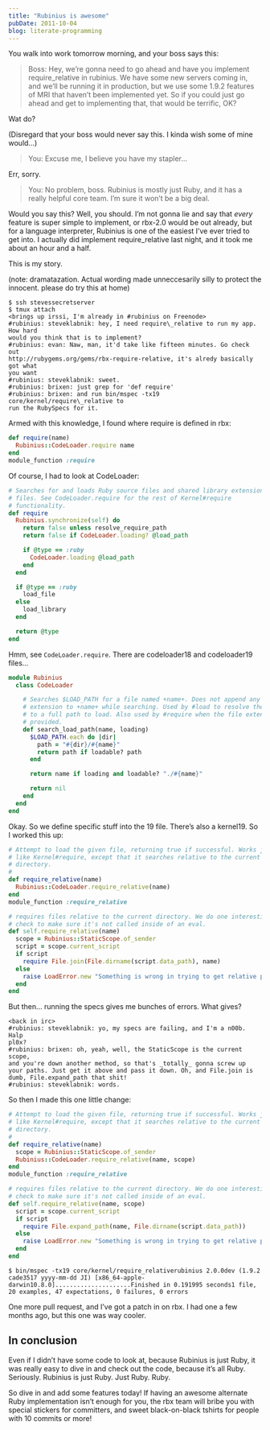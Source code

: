 ```yaml
---
title: "Rubinius is awesome"
pubDate: 2011-10-04
blog: literate-programming
---
```



You walk into work tomorrow morning, and your boss says this:

> Boss: Hey, we’re gonna need to go ahead and have you implement require_relative in rubinius. We have some new servers coming in, and we’ll be running it in production, but we use some 1.9.2 features of MRI that haven’t been implemented yet. So if you could just go ahead and get to implementing that, that would be terrific, OK?
> 

Wat do?

(Disregard that your boss would never say this. I kinda wish some of mine would…)

> You: Excuse me, I believe you have my stapler…
> 

Err, sorry.

> You: No problem, boss. Rubinius is mostly just Ruby, and it has a really helpful core team. I’m sure it won’t be a big deal.
> 

Would you say this? Well, you should. I’m not gonna lie and say that *every* feature is super simple to implement, or rbx-2.0 would be out already, but for a language interpreter, Rubinius is one of the easiest I’ve ever tried to get into. I actually did implement require_relative last night, and it took me about an hour and a half.

This is my story.

(note: dramatazation. Actual wording made unneccesarily silly to protect the innocent. please do try this at home)

```
$ ssh stevessecretserver
$ tmux attach
<brings up irssi, I'm already in #rubinius on Freenode>
#rubinius: steveklabnik: hey, I need require\_relative to run my app. How hard
would you think that is to implement?
#rubinius: evan: Naw, man, it'd take like fifteen minutes. Go check out
http://rubygems.org/gems/rbx-require-relative, it's alredy basically got what
you want
#rubinius: steveklabnik: sweet.
#rubinius: brixen: just grep for 'def require'
#rubinius: brixen: and run bin/mspec -tx19 core/kernel/require\_relative to
run the RubySpecs for it.
```

Armed with this knowledge, I found where require is defined in rbx:

```ruby
def require(name)
  Rubinius::CodeLoader.require name
end
module_function :require
```

Of course, I had to look at CodeLoader:

```ruby
# Searches for and loads Ruby source files and shared library extension
# files. See CodeLoader.require for the rest of Kernel#require
# functionality.
def require
  Rubinius.synchronize(self) do
    return false unless resolve_require_path
    return false if CodeLoader.loading? @load_path

    if @type == :ruby
      CodeLoader.loading @load_path
    end
  end

  if @type == :ruby
    load_file
  else
    load_library
  end

  return @type
end
```

Hmm, see `CodeLoader.require`. There are codeloader18 and codeloader19 files…

```ruby
module Rubinius
  class CodeLoader

    # Searches $LOAD_PATH for a file named +name+. Does not append any file
    # extension to +name+ while searching. Used by #load to resolve the name
    # to a full path to load. Also used by #require when the file extension is
    # provided.
    def search_load_path(name, loading)
      $LOAD_PATH.each do |dir|
        path = "#{dir}/#{name}"
        return path if loadable? path
      end

      return name if loading and loadable? "./#{name}"

      return nil
    end
  end
end
```

Okay. So we define specific stuff into the 19 file. There’s also a kernel19. So I worked this up:

```ruby
# Attempt to load the given file, returning true if successful. Works just
# like Kernel#require, except that it searches relative to the current
# directory.
#
def require_relative(name)
  Rubinius::CodeLoader.require_relative(name)
end
module_function :require_relative
```

```ruby
# requires files relative to the current directory. We do one interesting
# check to make sure it's not called inside of an eval.
def self.require_relative(name)
  scope = Rubinius::StaticScope.of_sender
  script = scope.current_script
  if script
    require File.join(File.dirname(script.data_path), name)
  else
    raise LoadError.new "Something is wrong in trying to get relative path"
  end
end
```

But then… running the specs gives me bunches of errors. What gives?

```
<back in irc>
#rubinius: steveklabnik: yo, my specs are failing, and I'm a n00b. Halp
pl0x?
#rubinius: brixen: oh, yeah, well, the StaticScope is the current scope,
and you're down another method, so that's _totally_ gonna screw up
your paths. Just get it above and pass it down. Oh, and File.join is
dumb, File.expand_path that shit!
#rubinius: steveklabnik: words.
```

So then I made this one little change:

```ruby
# Attempt to load the given file, returning true if successful. Works just
# like Kernel#require, except that it searches relative to the current
# directory.
#
def require_relative(name)
  scope = Rubinius::StaticScope.of_sender
  Rubinius::CodeLoader.require_relative(name, scope)
end
module_function :require_relative
```

```ruby
# requires files relative to the current directory. We do one interesting
# check to make sure it's not called inside of an eval.
def self.require_relative(name, scope)
  script = scope.current_script
  if script
    require File.expand_path(name, File.dirname(script.data_path))
  else
    raise LoadError.new "Something is wrong in trying to get relative path"
  end
end
```

```
$ bin/mspec -tx19 core/kernel/require_relativerubinius 2.0.0dev (1.9.2 cade3517 yyyy-mm-dd JI) [x86_64-apple-darwin10.8.0].....................Finished in 0.191995 seconds1 file, 20 examples, 47 expectations, 0 failures, 0 errors
```

One more pull request, and I’ve got a patch in on rbx. I had one a few months ago, but this one was way cooler.

## In conclusion

Even if I didn’t have some code to look at, because Rubinius is just Ruby, it was really easy to dive in and check out the code, because it’s all Ruby. Seriously. Rubinius is just Ruby. Just Ruby. Ruby.

So dive in and add some features today! If having an awesome alternate Ruby implementation isn’t enough for you, the rbx team will bribe you with special stickers for committers, and sweet black-on-black tshirts for people with 10 commits or more!
